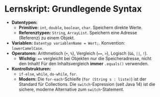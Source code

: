 # Lernskript: Grundlegende Syntax

- **Datentypen:**
    - **Primitive:** `int`, `double`, `boolean`, `char`. Speichern direkte Werte.
    - **Referenztypen:** `String`, `ArrayList`. Speichern eine Adresse (Referenz) zu einem Objekt.
- **Variablen:** `Datentyp variablenName = Wert;`. Konvention: `lowerCamelCase`.
- **Operatoren:** Arithmetisch (`+`, `%`), Vergleich (`==`, `>`), Logisch (`&&`, `||`, `!`).
    - **Wichtig:** `==` vergleicht bei Objekten nur die Speicheradresse, nicht den Inhalt! Für den Inhaltsvergleich **immer** `.equals()` verwenden.
- **Kontrollstrukturen:**
    - `if-else`, `while`, `do-while`, `for`.
    - **Modern:** Die `for-each`-Schleife (`for (String s : liste)`) ist der Standard für Collections. Die `switch`-Expression (seit Java 14) ist die sichere, moderne Alternative zum `switch`-Statement.